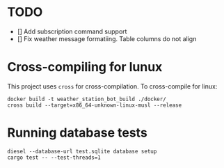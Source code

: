 # TODO
- [] Add subscription command support
- [] Fix weather message formatiing. Table columns do not align

# Cross-compiling for lunux
This project uses `cross` for cross-compilation. To cross-compile for linux:

```
docker build -t weather_station_bot_build ./docker/
cross build --target=x86_64-unknown-linux-musl --release
```

# Running database tests
```
diesel --database-url test.sqlite database setup
cargo test -- --test-threads=1
```
